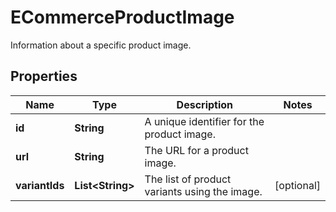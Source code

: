 

# ECommerceProductImage

Information about a specific product image.

## Properties

| Name | Type | Description | Notes |
|------------ | ------------- | ------------- | -------------|
|**id** | **String** | A unique identifier for the product image. |  |
|**url** | **String** | The URL for a product image. |  |
|**variantIds** | **List&lt;String&gt;** | The list of product variants using the image. |  [optional] |



